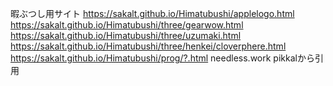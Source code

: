 暇ぶつし用サイト
https://sakalt.github.io/Himatubushi/applelogo.html
https://sakalt.github.io/Himatubushi/three/gearwow.html
https://sakalt.github.io/Himatubushi/three/uzumaki.html
https://sakalt.github.io/Himatubushi/three/henkei/cloverphere.html
https://sakalt.github.io/Himatubushi/prog/?.html
needless.work pikkalから引用
